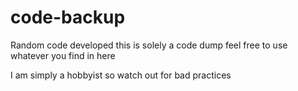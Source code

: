 # code-backup
Random code developed 
this is solely a code dump
feel free to use whatever you find in here

I am simply a hobbyist so watch out for bad practices
